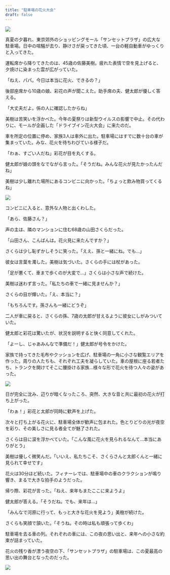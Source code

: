 ```yaml
---
title: "駐車場の花火大会"
draft: false
---
```


  

![](images/IMG_6836-2-1-1024x585.jpg)

真夏の夕暮れ、東京郊外のショッピングモール「サンセットプラザ」の広大な駐車場。日中の喧騒が去り、静けさが戻ってきた頃、一台の軽自動車がゆっくりと入ってきた。

運転席から降りてきたのは、45歳の佐藤美樹。疲れた表情で空を見上げると、夕焼けに染まった雲が広がっていた。

「ねえ、パパ。今日は本当に花火、できるの？」

後部座席から10歳の娘、彩花の声が聞こえた。助手席の夫、健太郎が優しく答える。

「大丈夫だよ。係の人に確認したからね」

美樹は苦笑いを浮かべた。今年の夏祭りは新型ウイルスの影響で中止。その代わりに、モールが企画した「ドライブイン花火大会」に来たのだ。

車を所定の位置に停め、家族3人は車外に出た。駐車場にはすでに数十台の車が集まっていた。みな、花火を待ちわびている様子だ。

「わぁ、すごい人だね」彩花が目を丸くする。

健太郎が娘の頭をなでながら言った。「そうだね。みんな花火が見たかったんだね」

美樹は少し離れた場所にあるコンビニに向かった。「ちょっと飲み物買ってくるね」

![](images/IMG_6837-1-1024x585.jpg)

コンビニに入ると、意外な人物と出くわした。

「あら、佐藤さん？」

声の主は、隣のマンションに住む68歳の山田さくらだった。

「山田さん、こんばんは。花火見に来たんですか？」

さくらは少し恥ずかしそうに笑った。「ええ、孫と一緒にね。でも...」

彼女は言葉を濁した。美樹は気づいた。さくらの手には杖があった。

「足が悪くて、車まで歩くのが大変で...」さくらは小さな声で続けた。

美樹は迷わず言った。「私たちの車で一緒に見ませんか？」

さくらの目が輝いた。「え、本当に？」

「もちろんです。孫さんも一緒にどうぞ」

二人が車に戻ると、さくらの孫、7歳の太郎が甘えるように彼女にしがみついていた。

健太郎と彩花は驚いたが、状況を説明すると快く同意してくれた。

「よーし、じゃあみんなで準備だ！」健太郎が号令をかけた。

家族で持ってきた毛布やクッションを広げ、駐車場の一角に小さな観覧エリアを作った。周りの人たちも、それぞれ工夫を凝らしていた。車の屋根に座る若者たち、トランクを開けてそこに腰掛ける家族...様々な形で花火を待つ人々の姿があった。

![](images/IMG_6838-1-1024x585.jpg)

日が完全に沈み、辺りが暗くなったころ、突然、大きな音と共に最初の花火が打ち上がった。

「わぁ！」彩花と太郎が同時に歓声を上げた。

次々と打ち上がる花火に、駐車場全体が歓声に包まれた。色とりどりの光が夜空を彩り、その美しさに見る者全てが魅了された。

さくらは目に涙を浮かべていた。「こんな風に花火を見られるなんて...本当にありがとう」

美樹は優しく微笑んだ。「いいえ、私たちこそ、さくらさんと太郎くんと一緒に見られて幸せです」

花火は30分ほど続いた。フィナーレでは、駐車場中の車のクラクションが鳴り響き、まるで大きな拍手のようだった。

帰り際、彩花が言った。「ねえ、来年もまたここに来ようよ」

健太郎が答える。「そうだね。でも、来年は...」

「みんなで河原に行って、もっと大きな花火を見よう」美樹が続けた。

さくらも笑顔で頷いた。「そうね。その時は私も頑張って歩くわ」

駐車場を去る車の列。それぞれの車には、この夜の思い出と、来年への小さな約束が詰まっていた。

花火の残り香が漂う夜空の下、「サンセットプラザ」の駐車場は、この夏最高の思い出の舞台となったのだった。

![](images/IMG_6842-1-1024x585.jpg)
